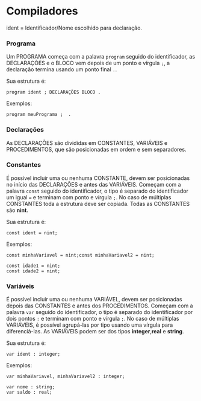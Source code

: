 # Compiladores
ident = Identificador/Nome escolhido para declaração.

### Programa
Um PROGRAMA começa com a palavra `program` seguido do identificador, as DECLARAÇÕES e o BLOCO vem depois de um ponto e vírgula `;`, a declaração termina usando um ponto final `.`.

Sua estrutura é:

```
program ident ; DECLARAÇÕES BLOCO .
```

Exemplos:

```
program meuPrograma ;  .
```

### Declarações
As DECLARAÇÕES são divididas em CONSTANTES, VARIÁVEIS e PROCEDIMENTOS, que são posicionadas em ordem e sem separadores.

### Constantes
É possível incluir uma ou nenhuma CONSTANTE, devem ser posicionadas no início das DECLARAÇÕES e antes das VARIÁVEIS. Começam com a palavra `const` seguido do identificador, o tipo é separado do identificador um igual `=` e terminam com ponto e vírgula `;`. No caso de múltiplas CONSTANTES toda a estrutura deve ser copiada. Todas as CONSTANTES são **nint**.

Sua estrutura é:

```
const ident = nint;
```

Exemplos:

```
const minhaVariavel = nint;const minhaVariavel2 = nint;
```

```
const idade1 = nint;
const idade2 = nint;
```

### Variáveis
É possível incluir uma ou nenhuma VARIÁVEL, devem ser posicionadas depois das CONSTANTES e antes dos PROCEDIMENTOS. Começam com a palavra `var` seguido do identificador, o tipo é separado do identificador por dois pontos `:` e terminam com ponto e vírgula `;`. No caso de múltiplas VARIÁVEIS, é possível agrupá-las por tipo usando uma vírgula para diferenciá-las. As VARIÁVEIS podem ser dos tipos **integer**,**real** e **string**.

Sua estrutura é:

```
var ident : integer;
```

Exemplos:

```
var minhaVariavel, minhaVariavel2 : integer;
```

```
var nome : string;
var saldo : real;
```
